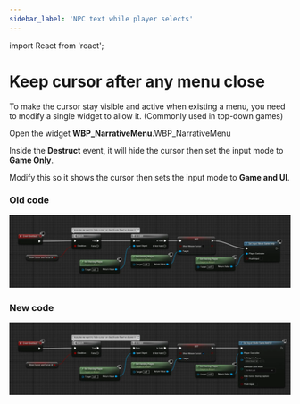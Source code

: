 ```yaml
---
sidebar_label: 'NPC text while player selects'
---
```


import React from 'react';

# Keep cursor after any menu close

To make the cursor stay visible and active when existing a menu, you need to modify a single widget to allow it. (Commonly used in top-down games)

Open the widget **WBP_NarrativeMenu**.WBP_NarrativeMenu

Inside the **Destruct** event, it will hide the cursor then set the input mode to **Game Only**.

Modify this so it shows the cursor then sets the input mode to **Game and UI**. 

### Old code

![keep-cursor-after-menu-close-old.webp](/img/common-ui/faqs/keep-cursor-after-menu-close-old.webp)

### New code

![keep-cursor-after-menu-close-new.webp](/img/common-ui/faqs/keep-cursor-after-menu-close-new.webp)
